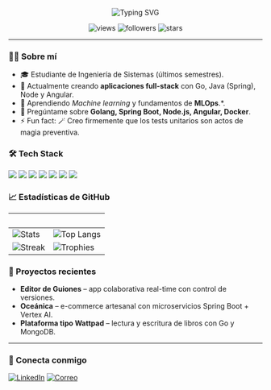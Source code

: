 <!-- Encabezado animado con un GIF o SVG -->
<p align="center">
  <img src="https://readme-typing-svg.herokuapp.com?font=Fira+Code&size=24&duration=4000&pause=1000&center=true&vCenter=true&width=435&lines=%F0%9F%9A%80+Hola%2C+soy+%40PaulaMisas;+Bienvenid%40+a+mi+repositorio!" alt="Typing SVG" />
</p>

<!-- Badges rápidos -->
<p align="center">
  <img src="https://komarev.com/ghpvc/?username=TU_USUARIO&label=Vistas&style=flat-square" alt="views" />
  <img src="https://img.shields.io/github/followers/TU_USUARIO?style=flat-square" alt="followers"/>
  <img src="https://img.shields.io/github/stars/TU_USUARIO?style=flat-square" alt="stars"/>
</p>

---

### 🙋‍♀️ Sobre mí
- 🎓 Estudiante de Ingeniería de Sistemas (últimos semestres).  
- 🔭 Actualmente creando **aplicaciones full-stack** con Go, Java (Spring), Node y Angular.  
- 🌱 Aprendiendo *Machine learning* y fundamentos de **MLOps**.*.  
- 💬 Pregúntame sobre **Golang, Spring Boot, Node.js, Angular, Docker**.  
- ⚡ Fun fact: 🪄 Creo firmemente que los tests unitarios son actos de magia preventiva.

### 🛠️ Tech Stack
<p>
  <img src="https://img.shields.io/badge/-Go-000?style=for-the-badge&logo=go">
  <img src="https://img.shields.io/badge/-Java-000?style=for-the-badge&logo=openjdk">
  <img src="https://img.shields.io/badge/-Node.js-000?style=for-the-badge&logo=node.js">
  <img src="https://img.shields.io/badge/-Angular-000?style=for-the-badge&logo=angular">
  <img src="https://img.shields.io/badge/-PostgreSQL-000?style=for-the-badge&logo=postgresql">
  <img src="https://img.shields.io/badge/-MongoDB-000?style=for-the-badge&logo=mongodb">
  <img src="https://img.shields.io/badge/-Docker-000?style=for-the-badge&logo=docker">
</p>

### 📈 Estadísticas de GitHub
| &nbsp; | &nbsp; |
| --- | --- |
| ![Stats](https://github-readme-stats.vercel.app/api?username=TU_USUARIO&show_icons=true&theme=tokyonight&hide_rank=false) | ![Top Langs](https://github-readme-stats.vercel.app/api/top-langs/?username=TU_USUARIO&layout=compact&theme=tokyonight) |
| ![Streak](https://github-readme-streak-stats.herokuapp.com/?user=TU_USUARIO&theme=tokyonight) | ![Trophies](https://github-profile-trophy.vercel.app/?username=TU_USUARIO&theme=tokyonight&margin-w=15) |

### 📝 Proyectos recientes
- **Editor de Guiones** – app colaborativa real-time con control de versiones.  
- **Oceánica** – e-commerce artesanal con microservicios Spring Boot + Vertex AI.  
- **Plataforma tipo Wattpad** – lectura y escritura de libros con Go y MongoDB.

---

### 🤝 Conecta conmigo
[![LinkedIn](https://img.shields.io/badge/LinkedIn-blue?logo=linkedin&style=for-the-badge)](https://linkedin.com/in/pmisas)
[![Correo](https://img.shields.io/badge/Email-red?logo=gmail&style=for-the-badge)](mailto:paulamisas.m@gmail.com)
